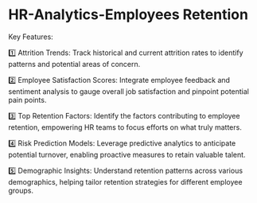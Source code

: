 # HR-Analytics-Employees Retention

Key Features:

1️⃣ Attrition Trends: Track historical and current attrition rates to identify patterns and potential areas of concern.

2️⃣ Employee Satisfaction Scores: Integrate employee feedback and sentiment analysis to gauge overall job satisfaction and pinpoint potential pain points.

3️⃣ Top Retention Factors: Identify the factors contributing to employee retention, empowering HR teams to focus efforts on what truly matters.

4️⃣ Risk Prediction Models: Leverage predictive analytics to anticipate potential turnover, enabling proactive measures to retain valuable talent.

5️⃣ Demographic Insights: Understand retention patterns across various demographics, helping tailor retention strategies for different employee groups.
